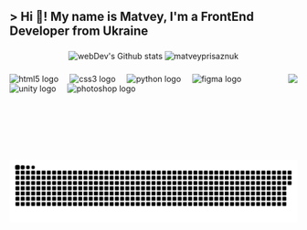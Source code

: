 <h2 align="left"> > Hi 👋! My name is Matvey, I'm a FrontEnd Developer from Ukraine</h2>

###

<div align="center">
  <img src="http://github-readme-streak-stats.herokuapp.com?user=MatveyPrisaznuk&theme=dark&hide_border=true" height="150" alt="webDev's Github stats" />
  <img src="https://github-readme-stats.vercel.app/api/top-langs?username=matveyprisaznuk&show_icons=true&theme=dark&hide_border=true&locale=en&layout=compact" height="150" alt="matveyprisaznuk" /></p>
</div>

###

<img align="right" height="150" src="https://i.giphy.com/media/v1.Y2lkPTc5MGI3NjExOWwxcmxjczlseXFneWFlbmNqbWFndmIzZHhwaDF6cG1zNDd2MTUzOSZlcD12MV9pbnRlcm5hbF9naWZfYnlfaWQmY3Q9Zw/JIX9t2j0ZTN9S/giphy.gif"  />

###

<div align="left">
  <img src="https://cdn.jsdelivr.net/gh/devicons/devicon/icons/html5/html5-original.svg" height="30" alt="html5 logo"  />
  <img width="12" />
  <img src="https://cdn.jsdelivr.net/gh/devicons/devicon/icons/css3/css3-original.svg" height="30" alt="css3 logo"  />
  <img width="12" />
  <img src="https://cdn.jsdelivr.net/gh/devicons/devicon/icons/python/python-original.svg" height="30" alt="python logo"  />
  <img width="12" />
  <img src="https://cdn.jsdelivr.net/gh/devicons/devicon@latest/icons/figma/figma-original.svg" height="30" alt="figma logo" />
  <img width="12" />
  <img src="https://cdn.jsdelivr.net/gh/devicons/devicon@latest/icons/unity/unity-original-wordmark.svg" height="30" alt="unity logo" />
  <img width="12" /> 
  <img src="https://cdn.jsdelivr.net/gh/devicons/devicon@latest/icons/photoshop/photoshop-original.svg" height="30" alt="photoshop logo"/>
  <img width="12" />                 
</div>

###

<img width="650" src="github-snake.svg" alt="snake"/>

###
